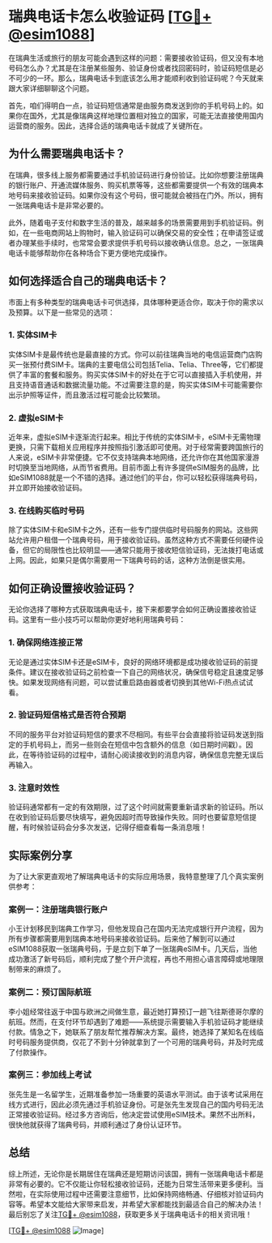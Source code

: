 # 瑞典电话卡怎么收验证码 [[TG💪+ @esim1088](https://t.me/s/esim1088)]

在瑞典生活或旅行的朋友可能会遇到这样的问题：需要接收验证码，但又没有本地号码怎么办？尤其是在注册某些服务、验证身份或者找回密码时，验证码短信是必不可少的一环。那么，瑞典电话卡到底该怎么用才能顺利收到验证码呢？今天就来跟大家详细聊聊这个问题。

首先，咱们得明白一点，验证码短信通常是由服务商发送到你的手机号码上的。如果你在国外，尤其是像瑞典这样地理位置相对独立的国家，可能无法直接使用国内运营商的服务。因此，选择合适的瑞典电话卡就成了关键所在。

## 为什么需要瑞典电话卡？

在瑞典，很多线上服务都需要通过手机验证码进行身份验证。比如你想要注册瑞典的银行账户、开通流媒体服务、购买机票等等，这些都需要提供一个有效的瑞典本地号码来接收验证码。如果你没有这个号码，很可能就会被挡在门外。所以，拥有一张瑞典电话卡是非常必要的。

此外，随着电子支付和数字生活的普及，越来越多的场景需要用到手机验证码。例如，在一些电商网站上购物时，输入验证码可以确保交易的安全性；在申请签证或者办理某些手续时，也常常会要求提供手机号码以接收确认信息。总之，一张瑞典电话卡能够帮助你在各种场合下更方便地完成操作。

## 如何选择适合自己的瑞典电话卡？

市面上有多种类型的瑞典电话卡可供选择，具体哪种更适合你，取决于你的需求以及预算。以下是一些常见的选项：

### 1. 实体SIM卡

实体SIM卡是最传统也是最直接的方式。你可以前往瑞典当地的电信运营商门店购买一张预付费SIM卡。瑞典的主要电信公司包括Telia、Telia、Three等，它们都提供了丰富的套餐和服务。购买实体SIM卡的好处在于它可以直接插入手机使用，并且支持语音通话和数据流量功能。不过需要注意的是，购买实体SIM卡可能需要你出示护照等证件，而且激活过程可能会比较繁琐。

### 2. 虚拟eSIM卡

近年来，虚拟eSIM卡逐渐流行起来。相比于传统的实体SIM卡，eSIM卡无需物理更换，只需下载相关应用程序并按照指引激活即可使用。对于经常需要跨国旅行的人来说，eSIM卡非常便捷。它不仅支持瑞典本地网络，还允许你在其他国家漫游时切换至当地网络，从而节省费用。目前市面上有许多提供eSIM服务的品牌，比如eSIM1088就是一个不错的选择。通过他们的平台，你可以轻松获得瑞典号码，并立即开始接收验证码。

### 3. 在线购买临时号码

除了实体SIM卡和eSIM卡之外，还有一些专门提供临时号码服务的网站。这些网站允许用户租借一个瑞典号码，用于接收验证码。虽然这种方式不需要任何硬件设备，但它的局限性也比较明显——通常只能用于接收短信验证码，无法拨打电话或上网。因此，如果只是偶尔需要用一下瑞典号码的话，这种方法倒是很实用。

## 如何正确设置接收验证码？

无论你选择了哪种方式获取瑞典电话卡，接下来都要学会如何正确设置接收验证码。这里有一些小技巧可以帮助你更好地利用瑞典号码：

### 1. 确保网络连接正常

无论是通过实体SIM卡还是eSIM卡，良好的网络环境都是成功接收验证码的前提条件。建议在接收验证码之前检查一下自己的网络状况，确保信号稳定且速度足够快。如果发现网络有问题，可以尝试重启路由器或者切换到其他Wi-Fi热点试试看。

### 2. 验证码短信格式是否符合预期

不同的服务平台对验证码短信的要求不尽相同。有些平台会直接将验证码发送到指定的手机号码上，而另一些则会在短信中包含额外的信息（如日期时间戳）。因此，在等待验证码的过程中，请耐心阅读接收到的消息内容，确保信息完整无误后再输入。

### 3. 注意时效性

验证码通常都有一定的有效期限，过了这个时间就需要重新请求新的验证码。所以在收到验证码后要尽快填写，避免因超时而导致操作失败。同时也要留意短信提醒，有时候验证码会分多次发送，记得仔细查看每一条消息哦！

## 实际案例分享

为了让大家更直观地了解瑞典电话卡的实际应用场景，我特意整理了几个真实案例供参考：

### 案例一：注册瑞典银行账户

小王计划移民到瑞典工作学习，但他发现自己在国内无法完成银行开户流程，因为所有步骤都需要用到瑞典本地号码来接收验证码。后来他了解到可以通过eSIM1088获取一张瑞典号码，于是立刻下单了一张瑞典eSIM卡。几天后，当他成功激活了新号码后，顺利完成了整个开户流程，再也不用担心语言障碍或地理限制带来的麻烦了。

### 案例二：预订国际航班

李小姐经常往返于中国与欧洲之间做生意，最近她打算预订一趟飞往斯德哥尔摩的航班。然而，在支付环节却遇到了难题——系统提示需要输入手机验证码才能继续付款。情急之下，她联系了朋友帮忙推荐解决方案。最终，她选择了某知名在线临时号码服务提供商，仅花了不到十分钟就拿到了一个可用的瑞典号码，并及时完成了付款操作。

### 案例三：参加线上考试

张先生是一名留学生，近期准备参加一场重要的英语水平测试。由于该考试采用在线方式进行，因此必须先通过手机验证身份。可是张先生发现自己的国内号码无法正常接收验证码。经过多方咨询后，他决定尝试使用eSIM技术。果然不出所料，很快他就获得了瑞典号码，并顺利通过了身份认证环节。

## 总结

综上所述，无论你是长期居住在瑞典还是短期访问该国，拥有一张瑞典电话卡都是非常有必要的。它不仅能让你轻松接收验证码，还能为日常生活带来更多便利。当然啦，在实际使用过程中还需要注意细节，比如保持网络畅通、仔细核对验证码内容等。希望本文能给大家带来启发，并希望大家都能找到最适合自己的解决办法！最后别忘了关注[TG💪+ @esim1088](https://t.me/s/esim1088)，获取更多关于瑞典电话卡的相关资讯哦！

[[TG💪+ @esim1088](https://t.me/s/esim1088) ![Image](https://i.postimg.cc/4NQfJmqS/Snipaste-2025-05-13-00-14-12.png)]